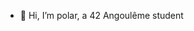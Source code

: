 - 👋 Hi, I’m polar, a 42 Angoulême student

<!---
paularrd/paularrd is a ✨ special ✨ repository because its `README.md` (this file) appears on your GitHub profile.
You can click the Preview link to take a look at your changes.
--->
